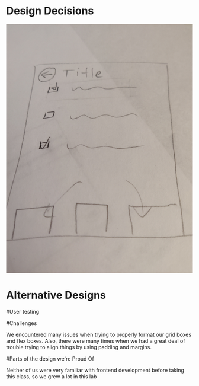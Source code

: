 # Design Decisions

![bottomButtons.jpg](bottomButtons.jpg)


# Alternative Designs

#User testing

#Challenges

We encountered many issues when trying to properly format our grid boxes and flex boxes. Also, there were many times when
we had a great deal of trouble trying to align things by using padding and margins.

#Parts of the design we're Proud Of

Neither of us were very familiar with frontend development before taking this class, so we grew a lot in this lab